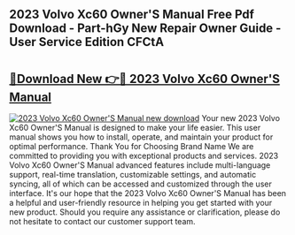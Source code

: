 ## 2023 Volvo Xc60 Owner'S Manual Free Pdf Download - Part-hGy New Repair Owner Guide - User Service Edition CFCtA

# <h2><a href="http://cf14648.oget.top/?id=2023+Volvo+Xc60+Owner%27S+Manual">🔗Download New 👉🔴 2023 Volvo Xc60 Owner'S Manual</a></h2>

[![2023 Volvo Xc60 Owner'S Manual new download](https://i.imgur.com/5g1atiW.png)](http://cf14648.oget.top/?id=2023+Volvo+Xc60+Owner%27S+Manual)
Your new 2023 Volvo Xc60 Owner'S Manual is designed to make your life easier. This user manual shows you how to install, operate, and maintain your product for optimal performance. Thank You for Choosing Brand Name We are committed to providing you with exceptional products and services. 2023 Volvo Xc60 Owner'S Manual advanced features include multi-language support, real-time translation, customizable settings, and automatic syncing, all of which can be accessed and customized through the user interface. It's our hope that the 2023 Volvo Xc60 Owner'S Manual has been a helpful and user-friendly resource in helping you get started with your new product. Should you require any assistance or clarification, please do not hesitate to contact our customer support team.

